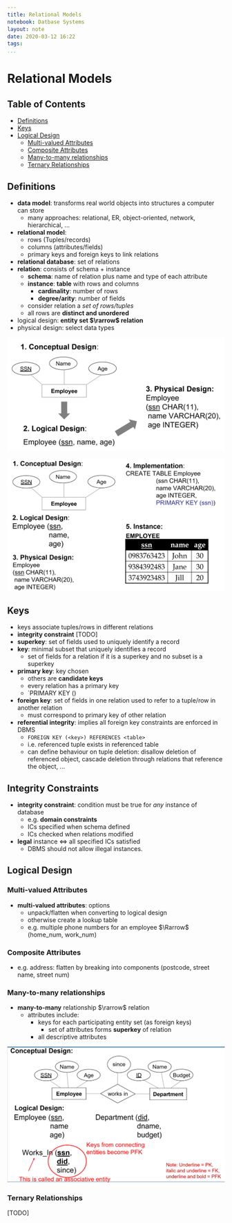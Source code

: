 ```yaml
---
title: Relational Models
notebook: Datbase Systems
layout: note
date: 2020-03-12 16:22
tags: 
...
```


# Relational Models

[TOC]: #

## Table of Contents
- [Definitions](#definitions)
- [Keys](#keys)
- [Logical Design](#logical-design)
  - [Multi-valued Attributes](#multi-valued-attributes)
  - [Composite Attributes](#composite-attributes)
  - [Many-to-many relationships](#many-to-many-relationships)
  - [Ternary Relationships](#ternary-relationships)


## Definitions
- **data model**: transforms real world objects into structures a computer can store
  - many approaches: relational, ER, object-oriented, network, hierarchical, ...
- **relational model**:
  - rows (Tuples/records)
  - columns (attributes/fields)
  - primary keys and foreign keys to link relations
- **relational database**: set of relations
- **relation**: consists of schema + instance
  - **schema**: name of relation plus name and type of each attribute
  - **instance**: **table** with rows and columns
    - **cardinality**: number of rows
    - **degree/arity**: number of fields
  - consider relation a _set of rows/tuples_
  - all rows are **distinct and unordered**
- logical design: **entity set $\rarrow$ relation**
- physical design: select data types

![database_design](img/database_design.png)

![database_cycle](img/database_cycle.png)

## Keys

- keys associate tuples/rows in different relations
- **integrity constraint** [TODO]
- **superkey**: set of fields used to uniquely identify a record
- **key**: minimal subset that uniquely identifies a record
  - set of fields for a relation if it is a superkey and no subset is a superkey
- **primary key**: key chosen
  - others are **candidate keys**
  - every relation has a primary key
  - `PRIMARY KEY (<key>)
- **foreign key**: set of fields in one relation used to refer to a tuple/row in another
  relation
  - must correspond to primary key of other relation
- **referential integrity**: implies all foreign key constraints are enforced in DBMS
  - `FOREIGN KEY (<key>) REFERENCES <table>`
  - i.e. referenced tuple exists in referenced table
  - can define behaviour on tuple deletion: disallow deletion of referenced object,
    cascade deletion through relations that reference the object, ...

 ## Integrity Constraints

- **integrity constraint**: condition must be true for _any_ instance of database
  - e.g. **domain constraints**
  - ICs specified when schema defined
  - ICs checked when relations modified
- **legal** instance $\iff$ all specified ICs satisfied
  - DBMS should not allow illegal instances.

## Logical Design

### Multi-valued Attributes

- **multi-valued attributes**: options
  - unpack/flatten when converting to logical design
  - otherwise create a lookup table
  - e.g. multiple phone numbers for an employee $\Rarrow$ (home_num, work_num)

### Composite Attributes

- e.g. address: flatten by breaking into components (postcode, street name, street num)

### Many-to-many relationships

- **many-to-many** relationship $\rarrow$ relation
  - attributes include:
    - keys for each participating entity set (as foreign keys)
      - set of attributes forms **superkey** of relation
    - all descriptive attributes

![many_to_many_logical_design](img/many_to_many_logical_design.png)

### Ternary Relationships

[TODO]

